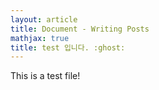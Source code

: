 ```yaml
---
layout: article
title: Document - Writing Posts
mathjax: true
title: test 입니다. :ghost:
---
```



This is a test file!

